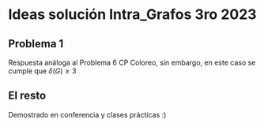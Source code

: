 # Ideas solución Intra_Grafos 3ro 2023

## Problema 1

Respuesta análoga al Problema 6 CP Coloreo, sin embargo, en este caso se cumple que $\delta(G) \ge 3$

## El resto

Demostrado en conferencia y clases prácticas :)
